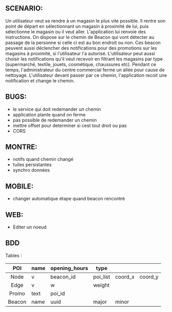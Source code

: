 SCENARIO:
-
Un utilisateur veut se rendre à un magasin le plus vite possible. 
Il rentre son point de départ en sélectionnant un magasin à proximité de lui, 
puis sélectionne le magasin ou il veut aller.
L'application lui renvoie des instructions. On dispose sur le chemin de Beacon qui vont détecter
au passage de la personne si celle ci est au bon endroit ou non. Ces beacon peuvent aussi déclencher
des notifications pour des promotions sur les magasins à proximité, si l'utilisateur l'a autorisé.
L'utilisateur peut aussi choisir les notifications qu'il veut recevoir en filtrant les magasins par type
(supermarché, textile, jouets, cosmétique, chaussures etc).
Pendant ce temps, l'administrateur du centre commercial ferme un allée pour cause de nettoyage.
L'utilisateur devant passer par ce chemin, l'application recoit une notification et change le chemin.



BUGS:
- 
- le service qui doit redemander un chemin
- application plante quand on ferme
- pas possible de redemander un chemin
- mettre offset pour determiner si cest tout droit ou pas 
- CORS

MONTRE:
- 
- notifs quand chemin changé
- tuiles persistantes
- synchro données

MOBILE:
- 
- changer automatique étape quand beacon rencontré

WEB:
-
- Editer un noeud


BDD
-
Tables :

|   POI  | name | opening_hours | type     |         |         |
|:------:|------|---------------|----------|---------|---------|
| Node   | v    | beacon_id     | poi_list | coord_x | coord_y |
| Edge   | v    | w             | weight   |         |         |
| Promo  | text | poi_id        |          |         |         |
| Beacon | name | uuid          | major    | minor   |         |

